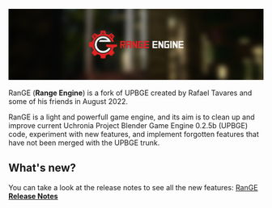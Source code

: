 ![](GitHub_Readme1.png)

RanGE (**Range Engine**) is a fork of UPBGE created by Rafael Tavares and some of his friends in August 2022.

RanGE is a light and powerfull game engine, and its aim is to clean up and improve current Uchronia Project Blender Game Engine 0.2.5b (UPBGE) code, experiment with new features, and implement forgotten features that have not been merged with the UPBGE trunk.

## What's new?
You can take a look at the release notes to see all the new features:
[RanGE **Release Notes**](https://github.com/RafaelTavars/Range-Engine-Wiki/wiki/Release-notes-version-1.0)
